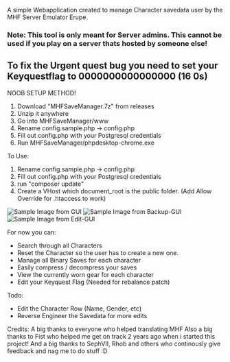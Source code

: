 A simple Webapplication created to manage Character savedata user by the MHF Server Emulator Erupe.

### Note: This tool is only meant for Server admins. This cannot be used if you play on a server thats hosted by someone else!

## To fix the Urgent quest bug you need to set your Keyquestflag to 0000000000000000 (16 0s)

NOOB SETUP METHOD!
1. Download "MHFSaveManager.7z" from releases
2. Unzip it anywhere
3. Go into MHFSaveManager/www
4. Rename config.sample.php -> config.php
5. Fill out config.php with your Postgresql credentials
6. Run MHFSaveManager/phpdesktop-chrome.exe

To Use:
1. Rename config.sample.php -> config.php
2. Fill out config.php with your Postgresql credentials
3. run "composer update"
4. Create a VHost which document_root is the public folder. (Add Allow Override for .htaccess to work)

![Sample Image from GUI](https://imgur.com/I60iLDv.png)
![Sample Image from Backup-GUI](https://i.imgur.com/pALZeKb.png)
![Sample Image from Edit-GUI](https://i.imgur.com/qi7hXVd.png)

For now you can:
* Search through all Characters
* Reset the Character so the user has to create a new one.
* Manage all Binary Saves for each character
* Easily compress / decompress your saves
* View the currently worn gear for each character
* Edit your Keyquest Flag (Needed for rebalance patch)


Todo:
* Edit the Character Row (Name, Gender, etc)
* Reverse Engineer the Savedata for more edits

Credits:
A big thanks to everyone who helped translating MHF
Also a big thanks to Fist who helped me get on track 2 years ago when i started this project!
And a big thanks to SephVII, Rhob and others who continously give feedback and nag me to do stuff :D
